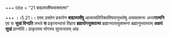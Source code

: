 +++
title = "21 बाह्यस्पर्शेष्वसक्तात्मा"

+++
।।5.21।। एवम् उक्तेन प्रकारेण **बाह्यस्पर्शेषु**
आत्मव्यतिरिक्तविषयानुभावेषु असक्तमनाः अन्त**रात्मनि** एव यः **सुखं
विन्दति** लभते **स** प्रकृत्यभ्यासं विहाय **ब्रह्मयोगयुक्तात्मा**
ब्रह्माभ्यासयुक्तमना ब्रह्मानुभवरूपम् **अक्षयं सुखं**
प्राप्नोति। प्राकृतस्य भोगस्य सुत्यजताम् आह
